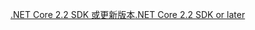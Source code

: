 [<span data-ttu-id="ba6f5-101">.NET Core 2.2 SDK 或更新版本</span><span class="sxs-lookup"><span data-stu-id="ba6f5-101">.NET Core 2.2 SDK or later</span></span>](https://www.microsoft.com/net/download/all)
